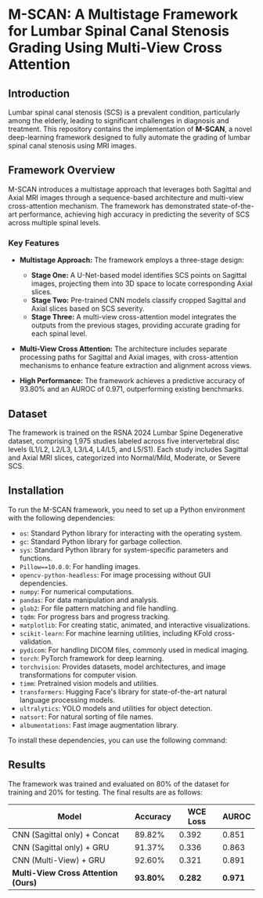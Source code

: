 # M-SCAN: A Multistage Framework for Lumbar Spinal Canal Stenosis Grading Using Multi-View Cross Attention

## Introduction
Lumbar spinal canal stenosis (SCS) is a prevalent condition, particularly among the elderly, leading to significant challenges in diagnosis and treatment. This repository contains the implementation of **M-SCAN**, a novel deep-learning framework designed to fully automate the grading of lumbar spinal canal stenosis using MRI images.

## Framework Overview
M-SCAN introduces a multistage approach that leverages both Sagittal and Axial MRI images through a sequence-based architecture and multi-view cross-attention mechanism. The framework has demonstrated state-of-the-art performance, achieving high accuracy in predicting the severity of SCS across multiple spinal levels.

### Key Features
- **Multistage Approach:** The framework employs a three-stage design:
  - **Stage One:** A U-Net-based model identifies SCS points on Sagittal images, projecting them into 3D space to locate corresponding Axial slices.
  - **Stage Two:** Pre-trained CNN models classify cropped Sagittal and Axial slices based on SCS severity.
  - **Stage Three:** A multi-view cross-attention model integrates the outputs from the previous stages, providing accurate grading for each spinal level.

- **Multi-View Cross Attention:** The architecture includes separate processing paths for Sagittal and Axial images, with cross-attention mechanisms to enhance feature extraction and alignment across views.

- **High Performance:** The framework achieves a predictive accuracy of 93.80% and an AUROC of 0.971, outperforming existing benchmarks.

## Dataset
The framework is trained on the RSNA 2024 Lumbar Spine Degenerative dataset, comprising 1,975 studies labeled across five intervertebral disc levels (L1/L2, L2/L3, L3/L4, L4/L5, and L5/S1). Each study includes Sagittal and Axial MRI slices, categorized into Normal/Mild, Moderate, or Severe SCS.

## Installation

To run the M-SCAN framework, you need to set up a Python environment with the following dependencies:

- `os`: Standard Python library for interacting with the operating system.
- `gc`: Standard Python library for garbage collection.
- `sys`: Standard Python library for system-specific parameters and functions.
- `Pillow==10.0.0`: For handling images.
- `opencv-python-headless`: For image processing without GUI dependencies.
- `numpy`: For numerical computations.
- `pandas`: For data manipulation and analysis.
- `glob2`: For file pattern matching and file handling.
- `tqdm`: For progress bars and progress tracking.
- `matplotlib`: For creating static, animated, and interactive visualizations.
- `scikit-learn`: For machine learning utilities, including KFold cross-validation.
- `pydicom`: For handling DICOM files, commonly used in medical imaging.
- `torch`: PyTorch framework for deep learning.
- `torchvision`: Provides datasets, model architectures, and image transformations for computer vision.
- `timm`: Pretrained vision models and utilities.
- `transformers`: Hugging Face's library for state-of-the-art natural language processing models.
- `ultralytics`: YOLO models and utilities for object detection.
- `natsort`: For natural sorting of file names.
- `albumentations`: Fast image augmentation library.

To install these dependencies, you can use the following command:

## Results
The framework was trained and evaluated on 80% of the dataset for training and 20% for testing. The final results are as follows:

| Model                              | Accuracy | WCE Loss | AUROC |
|------------------------------------|----------|----------|-------|
| CNN (Sagittal only) + Concat       | 89.82%   | 0.392    | 0.851 |
| CNN (Sagittal only) + GRU          | 91.37%   | 0.336    | 0.863 |
| CNN (Multi-View) + GRU             | 92.60%   | 0.321    | 0.891 |
| **Multi-View Cross Attention (Ours)** | **93.80%**   | **0.282**    | **0.971** |


